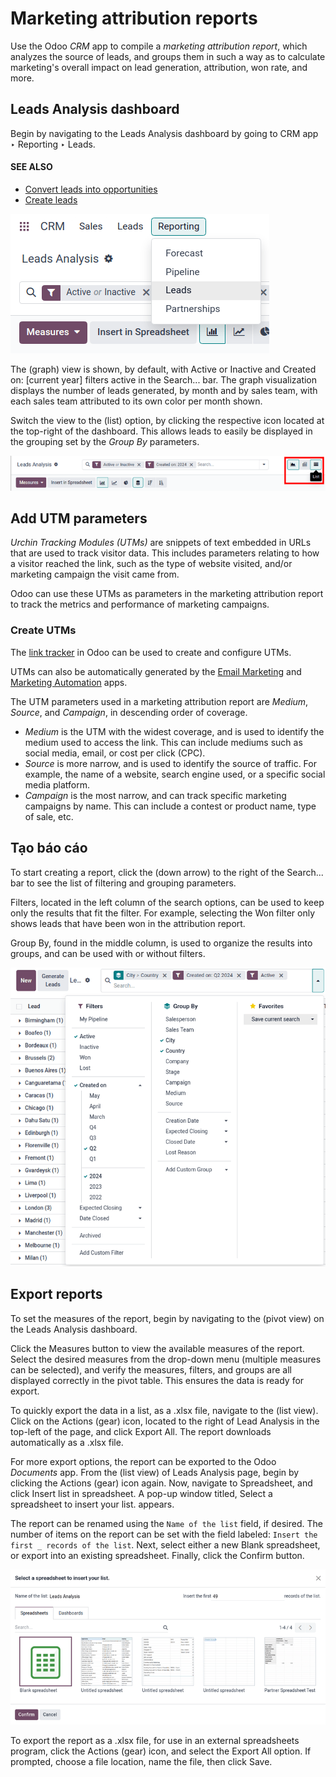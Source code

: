 # Marketing attribution reports

Use the Odoo *CRM* app to compile a *marketing attribution report*, which analyzes the source of
leads, and groups them in such a way as to calculate marketing's overall impact on lead generation,
attribution, won rate, and more.

## Leads Analysis dashboard

Begin by navigating to the Leads Analysis dashboard by going to CRM app
‣ Reporting ‣ Leads.

#### SEE ALSO
- [Convert leads into opportunities](../acquire_leads/convert.md)
- [Create leads](../acquire_leads/email_manual.md)

![Open the CRM app and click on the Reporting tab at the top of the page, then click Leads.](marketing_attribution/reporting-tab-and-leads.png)

The <i class="fa fa-area-chart"></i> (graph) view is shown, by default, with Active or
Inactive and Created on: [current year] filters active in the Search...
bar. The graph visualization displays the number of leads generated, by month and by sales team,
with each sales team attributed to its own color per month shown.

Switch the view to the <i class="oi oi-view-list"></i> (list) option, by clicking the respective
icon located at the top-right of the dashboard. This allows leads to easily be displayed in the
grouping set by the *Group By* parameters.

![Click the button with four horizontal lines on the top right of the Leads Analysis page.](marketing_attribution/list-view-button.png)

## Add UTM parameters

*Urchin Tracking Modules (UTMs)* are snippets of text embedded in URLs that are used to track
visitor data. This includes parameters relating to how a visitor reached the link, such as the type
of website visited, and/or marketing campaign the visit came from.

Odoo can use these UTMs as parameters in the marketing attribution report to track the metrics and
performance of marketing campaigns.

### Create UTMs

The [link tracker](../../../websites/website/reporting/link_tracker.md) in Odoo can be used to
create and configure UTMs.

UTMs can also be automatically generated by the [Email Marketing](../../../marketing/email_marketing.md) and [Marketing Automation](../../../marketing/marketing_automation.md) apps.

The UTM parameters used in a marketing attribution report are *Medium*, *Source*, and *Campaign*, in
descending order of coverage.

- *Medium* is the UTM with the widest coverage, and is used to identify the medium used to access
  the link. This can include mediums such as social media, email, or cost per click (CPC).
- *Source* is more narrow, and is used to identify the source of traffic. For example, the name of
  a website, search engine used, or a specific social media platform.
- *Campaign* is the most narrow, and can track specific marketing campaigns by name. This can
  include a contest or product name, type of sale, etc.

## Tạo báo cáo

To start creating a report, click the <i class="fa fa-caret-down"></i> (down arrow) to the right of
the Search... bar to see the list of filtering and grouping parameters.

Filters, located in the left column of the search options, can be used to keep only the
results that fit the filter. For example, selecting the Won filter only shows leads that
have been won in the attribution report.

Group By, found in the middle column, is used to organize the results into groups, and
can be used with or without filters.

![Select any number of filters and groups in the search options.](marketing_attribution/search-results-multiple-options.png)

## Export reports

To set the measures of the report, begin by navigating to the <i class="oi oi-view-pivot"></i>
(pivot view) on the Leads Analysis dashboard.

Click the Measures button to view the available measures of
the report. Select the desired measures from the drop-down menu (multiple measures can be selected),
and verify the measures, filters, and groups are all displayed correctly in the pivot table. This
ensures the data is ready for export.

To quickly export the data in a list, as a .xlsx file, navigate to the <i class="oi oi-view-list"></i>
(list view). Click on the Actions <i class="fa fa-cog"></i> (gear) icon,
located to the right of Lead Analysis in the top-left of the page, and click
<i class="fa fa-upload"></i> Export All. The report downloads automatically as a .xlsx file.

For more export options, the report can be exported to the Odoo *Documents* app. From the
<i class="oi oi-view-list"></i> (list view) of Leads Analysis page, begin by clicking
the Actions <i class="fa fa-cog"></i> (gear) icon again. Now, navigate to
<i class="fa fa-table"></i> Spreadsheet, and click <i class="oi oi-view-list"></i> Insert list in
spreadsheet. A pop-up window titled, Select a spreadsheet to insert your list. appears.

The report can be renamed using the `Name of the list` field, if desired. The number of items on the
report can be set with the field labeled: `Insert the first _ records of the list`. Next, select
either a new Blank spreadsheet, or export into an existing spreadsheet. Finally, click
the Confirm button.

![Set the name, number of records, and location of the export in the option menu.](marketing_attribution/documents-export.png)

To export the report as a .xlsx file, for use in an external spreadsheets program, click the
Actions <i class="fa fa-cog"></i> (gear) icon, and select the <i class="fa fa-upload"></i>
Export All option. If prompted, choose a file location, name the file, then click
Save.
